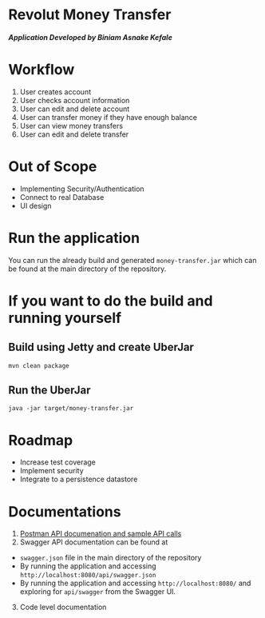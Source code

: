 # Revolut Money Transfer

##### Application Developed by Biniam Asnake Kefale

# Workflow
1. User creates account
2. User checks account information
3. User can edit and delete account
4. User can transfer money if they have enough balance
5. User can view money transfers
6. User can edit and delete transfer

# Out of Scope
* Implementing Security/Authentication
* Connect to real Database
* UI design

# Run the application
You can run the already build and generated `money-transfer.jar` which can be found at the main directory of the repository.

# If you want to do the build and running yourself
## Build using Jetty and create UberJar
`
mvn clean package
`

## Run the UberJar
`
java -jar target/money-transfer.jar
`

# Roadmap
* Increase test coverage
* Implement security
* Integrate to a persistence datastore

# Documentations 
1. [Postman API documenation and sample API calls](https://documenter.getpostman.com/view/72049/revolut-money-transfer/RW1YoLPj#82bcb755-a175-43fc-99e5-d282bec2035f)
2. Swagger API documentation can be found at
- `swagger.json` file in the main directory of the repository
- By running the application and accessing `http://localhost:8080/api/swagger.json`
- By running the application and accessing `http://localhost:8080/` and exploring for `api/swagger` from the Swagger UI.
3. Code level documentation



